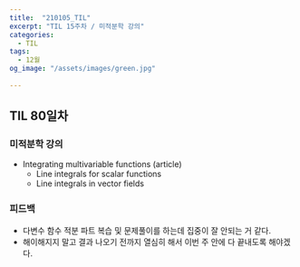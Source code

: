 ```yaml
---
title:  "210105_TIL"
excerpt: "TIL 15주차 / 미적분학 강의"
categories:
  - TIL
tags:
  - 12월
og_image: "/assets/images/green.jpg"
  
---
```

## TIL 80일차

### 미적분학 강의

- Integrating multivariable functions (article)
  - Line integrals for scalar functions
  - Line integrals in vector fields


### 피드백
- 다변수 함수 적분 파트 복습 및 문제풀이를 하는데 집중이 잘 안되는 거 같다. 
- 해이해지지 말고 결과 나오기 전까지 열심히 해서 이번 주 안에 다 끝내도록 해야겠다.
